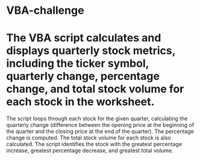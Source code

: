 # VBA-challenge

# The VBA script calculates and displays quarterly stock metrics, including the ticker symbol, quarterly change, percentage change, and total stock volume for each stock in the worksheet.

The script loops through each stock for the given quarter, calculating the quarterly change (difference between the opening price at the beginning of the quarter and the closing price at the end of the quarter). The percentage change is computed. The total stock volume for each stock is also calculated. The script identifies the stock with the greatest percentage increase, greatest percentage decrease, and greatest total volume.
